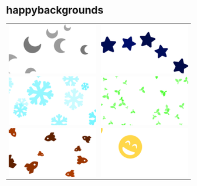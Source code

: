 # happybackgrounds

<table>
    <tr>
        <td><img src="readme_images/luna.png"></td>
        <td><img src="readme_images/starfield.png"></td>
    </tr>
    <tr>
        <td><img src="readme_images/snowflake.png"></td>
        <td><img src="readme_images/plants.png"></td>
    </tr>
    <tr>
        <td><img src="readme_images/mars.png"></td>
        <td><img src="readme_images/happy.png"></td>
    </tr>
</table>
